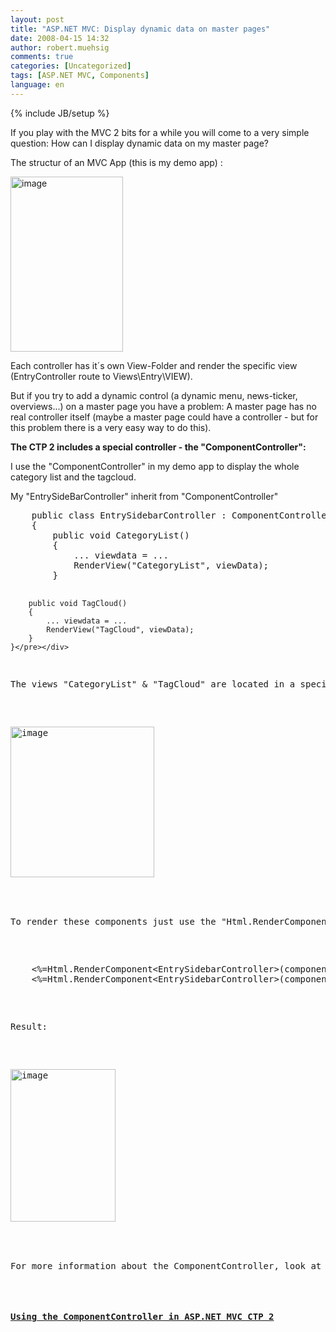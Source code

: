 ```yaml
---
layout: post
title: "ASP.NET MVC: Display dynamic data on master pages"
date: 2008-04-15 14:32
author: robert.muehsig
comments: true
categories: [Uncategorized]
tags: [ASP.NET MVC, Components]
language: en
---
```

{% include JB/setup %}
<p>If you play with the MVC 2 bits for a while you will come to a very simple question: How can I display dynamic data on my master page?</p>  <p>The structur of an MVC App (this is my demo app) :</p>  <p><a href="{{BASE_PATH}}/assets/wp-images-en/image9.png"><img style="border-top-width: 0px; border-left-width: 0px; border-bottom-width: 0px; border-right-width: 0px" height="280" alt="image" src="{{BASE_PATH}}/assets/wp-images-en/image-thumb9.png" width="180" border="0" /></a> </p>  <p>Each controller has it&#180;s own View-Folder and render the specific view (EntryController route to Views\Entry\VIEW).</p>  <p>But if you try to add a dynamic control (a dynamic menu, news-ticker, overviews...) on a master page you have a problem: A master page has no real controller itself (maybe a master page could have a controller - but for this problem there is a very easy way to do this).</p>  <p><strong>The CTP 2 includes a special controller - the &quot;ComponentController&quot;:</strong></p>  <p>I use the &quot;ComponentController&quot; in my demo app to display the whole category list and the tagcloud.</p>  <p>My &quot;EntrySideBarController&quot; inherit from &quot;ComponentController&quot;</p>  <div class="wlWriterSmartContent" id="scid:812469c5-0cb0-4c63-8c15-c81123a09de7:2071a403-8ba7-4f19-86ac-ba9166e7676b" style="padding-right: 0px; display: inline; padding-left: 0px; float: none; padding-bottom: 0px; margin: 0px; padding-top: 0px"><pre name="code" class="c#">    public class EntrySidebarController : ComponentController
    {
        public void CategoryList()
        {
            ... viewdata = ...
            RenderView("CategoryList", viewData);
        }

        public void TagCloud()
        {
            ... viewdata = ...
            RenderView("TagCloud", viewData);
        }
    }</pre></div>

<p>The views &quot;CategoryList&quot; &amp; &quot;TagCloud&quot; are located in a special folder (root\Components\CONTROLLERNAME\Views\VIEWNAME):</p>

<p><a href="{{BASE_PATH}}/assets/wp-images-en/image10.png"><img style="border-top-width: 0px; border-left-width: 0px; border-bottom-width: 0px; border-right-width: 0px" height="241" alt="image" src="{{BASE_PATH}}/assets/wp-images-en/image-thumb10.png" width="230" border="0" /></a>&#160;</p>

<p>To render these components just use the &quot;Html.RenderComponent&quot; method (is similar to a usercontrol) :</p>

<div class="wlWriterSmartContent" id="scid:812469c5-0cb0-4c63-8c15-c81123a09de7:e3d7bcb9-5b32-4c74-a210-1c293e069830" style="padding-right: 0px; display: inline; padding-left: 0px; float: none; padding-bottom: 0px; margin: 0px; padding-top: 0px"><pre name="code" class="c#">    &lt;%=Html.RenderComponent&lt;EntrySidebarController&gt;(component =&gt; component.CategoryList())%&gt;
    &lt;%=Html.RenderComponent&lt;EntrySidebarController&gt;(component =&gt; component.TagCloud())%&gt;</pre></div>

<p>Result:</p>

<p><a href="{{BASE_PATH}}/assets/wp-images-en/image11.png"><img style="border-top-width: 0px; border-left-width: 0px; border-bottom-width: 0px; border-right-width: 0px" height="244" alt="image" src="{{BASE_PATH}}/assets/wp-images-en/image-thumb11.png" width="168" border="0" /></a>&#160;</p>

<p>For more information about the ComponentController, look at this post: </p>

<h4><a href="http://weblogs.asp.net/mikebosch/archive/2008/03/10/using-the-componentcontroller-in-asp-net-mvc.aspx">Using the ComponentController in ASP.NET MVC CTP 2</a></h4>
